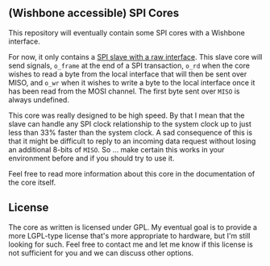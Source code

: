 ## (Wishbone accessible) SPI Cores

This repository will eventually contain some SPI cores with a Wishbone
interface.

For now, it only contains a [SPI slave with a raw interface](rtl/rawslave.v).
This slave core will send signals, `o_frame` at the end of a SPI transaction,
`o_rd` when the core wishes to read a byte from the local interface that will
then be sent over MISO, and `o_wr` when it wishes to write a byte to the local
interface once it has been read from the MOSI channel.  The first byte sent
over `MISO` is always undefined.

This core was really designed to be high speed.  By that I mean that the slave
can handle any SPI clock relationship to the system clock up to just less than
33% faster than the system clock.  A sad consequence of this is that it might
be difficult to reply to an incoming data request without losing an additional
8-bits of `MISO`.  So ... make certain this works in your environment before
and if you should try to use it.

Feel free to read more information about this core in the documentation of the
core itself.

## License

The core as written is licensed under GPL.  My eventual goal is to provide a
more LGPL-type license that's more appropriate to hardware, but I'm still
looking for such.  Feel free to contact me and let me know if this license
is not sufficient for you and we can discuss other options.
